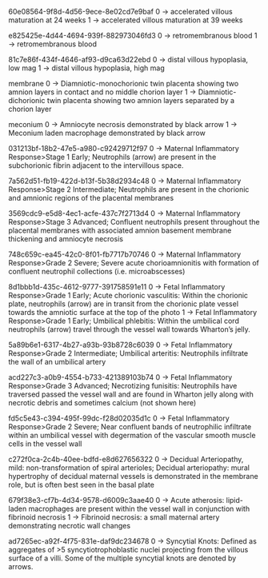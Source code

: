 60e08564-9f8d-4d56-9ece-8e02cd7e9baf
	0 -> accelerated villous maturation at 24 weeks
	1 -> accelerated villous maturation at 39 weeks

e825425e-4d44-4694-939f-882973046fd3
	0 -> retromembranous blood
	1 -> retromembranous blood

81c7e86f-434f-4646-af93-d9ca63d22ebd
	0 -> distal villous hypoplasia, low mag
	1 -> distal villous hypoplasia, high mag

membrane
	0 -> Diamniotic-monochorionic twin placenta showing two amnion layers in contact and no middle chorion layer
	1 -> Diamniotic-dichorionic twin placenta showing two amnion layers separated by a chorion layer

meconium
	0 -> Amniocyte necrosis demonstrated by black arrow
	1 -> Meconium laden macrophage demonstrated by black arrow

031213bf-18b2-47e5-a980-c92429712f97
	0 -> Maternal Inflammatory Response>Stage 1 Early; Neutrophils (arrow) are present in the subchorionic fibrin adjacent to the intervillous space. 

7a562d51-fb19-422d-b13f-5b38d2934c48
	0 -> Maternal Inflammatory Response>Stage 2 Intermediate; Neutrophils are present in the chorionic and amnionic regions of the placental membranes

3569cdc9-e5d8-4ec1-acfe-437c7f2713d4
	0 -> Maternal Inflammatory Response>Stage 3 Advanced; Confluent neutrophils present throughout the placental membranes with associated amnion basement membrane thickening and amniocyte necrosis

748c659c-ea45-42c0-8f01-fb7717b70746
	0 -> Maternal Inflammatory Response>Grade 2 Severe; Severe acute chorioamnionitis with formation of confluent neutrophil collections (i.e. microabscesses)

8d1bbb1d-435c-4612-9777-391758591e11
	0 -> Fetal Inflammatory Response>Grade 1 Early; Acute chorionic vasculitis: Within the chorionic plate, neutrophils (arrow) are in transit from the chorionic plate vessel towards the amniotic surface at the top of the photo
	1 -> Fetal Inflammatory Response>Grade 1 Early; Umbilical phlebitis: Within the umbilical cord neutrophils (arrow) travel through the vessel wall towards Wharton’s jelly.

5a89b6e1-6317-4b27-a93b-93b8728c6039
	0 -> Fetal Inflammatory Response>Grade 2 Intermediate; Umbilical arteritis: Neutrophils infiltrate the wall of an umbilical artery

acd227c3-a0b9-4554-b733-421389103b74
	0 -> Fetal Inflammatory Response>Grade 3 Advanced; Necrotizing funisitis: Neutrophils have traversed passed the vessel wall and are found in Wharton jelly along with necrotic debris and sometimes calcium (not shown here)

fd5c5e43-c394-495f-99dc-f28d02035d1c
	0 -> Fetal Inflammatory Response>Grade 2 Severe; Near confluent bands of neutrophilic infiltrate within an umbilical vessel with degermation of the vascular smooth muscle cells in the vessel wall

c272f0ca-2c4b-40ee-bdfd-e8d627656322
	0 -> Decidual Arteriopathy, mild: non-transformation of spiral arterioles; Decidual arteriopathy: mural hypertrophy of decidual maternal vessels is demonstrated in the membrane role, but is often best seen in the basal plate

679f38e3-cf7b-4d34-9578-d6009c3aae40
	0 -> Acute atherosis: lipid-laden macrophages are present within the vessel wall in conjunction with fibrinoid necrosis
	1 -> Fibrinoid necrosis: a small maternal artery demonstrating necrotic wall changes

ad7265ec-a92f-4f75-831e-daf9dc234678
	0 -> Syncytial Knots: Defined as aggregates of >5 syncytiotrophoblastic nuclei projecting from the villous surface of a villi. Some of the multiple syncytial knots are denoted by arrows.
